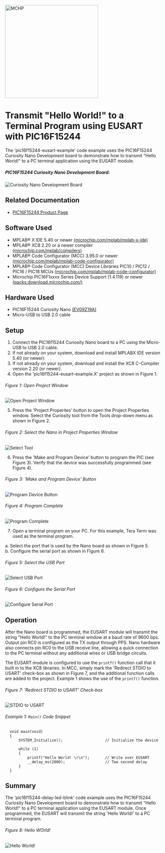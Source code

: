 <!-- Please do not change this html logo with link -->
<a href="https://www.microchip.com" rel="nofollow"><img src="images/microchip.png" alt="MCHP" width="300"/></a>

# Transmit "Hello World!" to a Terminal Program using EUSART with PIC16F15244

The 'pic16f15244-eusart-example' code example uses the PIC16F15244 Curiosity Nano Development board to demonstrate how to transmit "Hello World!" to a PC terminal application using the EUSART module.

##### PIC16F15244 Curiosity Nano Development Board:
![Curiosity Nano Development Board](images/NanoHighlights.png)

## Related Documentation
- [PIC16F15244 Product Page](https://www.microchip.com/wwwproducts/en/PIC16F15244)

## Software Used
- MPLAB® X IDE 5.40 or newer [(microchip.com/mplab/mplab-x-ide)](http://www.microchip.com/mplab/mplab-x-ide)
- MPLAB® XC8 2.20 or a newer compiler [(microchip.com/mplab/compilers)](http://www.microchip.com/mplab/compilers)
- MPLAB® Code Configurator (MCC) 3.95.0 or newer [(microchip.com/mplab/mplab-code-configurator)](https://www.microchip.com/mplab/mplab-code-configurator)
- MPLAB® Code Configurator (MCC) Device Libraries PIC10 / PIC12 / PIC16 / PIC18 MCUs [(microchip.com/mplab/mplab-code-configurator)](https://www.microchip.com/mplab/mplab-code-configurator)
- Microchip PIC16F1xxxx Series Device Support (1.4.119) or newer [(packs.download.microchip.com/)](https://packs.download.microchip.com/)

## Hardware Used
- PIC16F15244 Curiosity Nano [(EV09Z19A)](https://www.microchip.com/Developmenttools/ProductDetails/EV09Z19A)
- Micro-USB to USB 2.0 cable

## Setup
1. Connect the PIC16f15244 Curiosity Nano board to a PC using the Micro-USB to USB 2.0 cable.
2. If not already on your system, download and install MPLABX IDE version 5.40 (or newer).
3. If not already on your system, download and install the XC8 C-Compiler version 2.20 (or newer).
4. Open the 'pic16f15244-eusart-example.X' project as shown in Figure 1.

  ###### Figure 1: Open Project Window
  ![Open Project Window](images/OpenProject.png)

5. Press the 'Project Properites' button to open the Project Properties window. Select the Curiosity tool from the Tools drop-down menu as shown in Figure 2.

  ###### Figure 2: Select the Nano in Project Properties Window
  ![Select Tool](images/SelectTool.png)

6. Press the 'Make and Program Device' button to program the PIC (see Figure 3). Verify that the device was successfully programmed (see Figure 4).

  ###### Figure 3: 'Make and Program Device' Button
  ![Program Device Button](images/MakeAndProgramButton.png)

  ###### Figure 4: Program Complete
  ![Program Complete](images/ProgramSuccess.png)

7. Open a terminal program on your PC. For this example, Tera Term was used as the terminal program.

  a. Select the port that is used by the Nano board as shown in Figure 5. <br />
  b. Configure the serial port as shown in Figure 6. <br />
  ###### Figure 5: Select the USB Port
  ![Select USB Port](images/SelectPort.png)

  ###### Figure 6: Configure the Serial Port
  ![Configure Serial Port](images/PortConfig.png)

## Operation
After the Nano board is programmed, the EUSART module will transmit the string "Hello World!" to the PC terminal window at a baud rate of 9600 bps. Output pin RC0 is configured as the TX output through PPS. Nano hardware also connects pin RC0 to the USB receive line, allowing a quick connection to the PC terminal without any additional wires or USB bridge circuits.

The EUSART module is configured to use the `printf()` function call that it built in to the XC8 libraries. In MCC, simply mark the 'Redirect STDIO to USART' check-box as shown in Figure 7, and the additional function calls are added to the project. Example 1 shows the use of the `printf()` function.

  ###### Figure 7: 'Redirect STDIO to USART' Check-box
  ![STDIO to USART](images/STDIO2USART.png)


###### Example 1: `Main()` Code Snippet

      void main(void)
      {
          SYSTEM_Initialize();                   // Initialize the device

          while (1)
          {
              printf("Hello World! \r\n");       // Write over EUSART
              __delay_ms(2000);                  // Two second delay
          }
      }


## Summary
The 'pic16f15244-delay-led-blink' code example uses the PIC16F15244 Curiosity Nano Development board to demonstrate how to transmit "Hello World!" to a PC terminal application using the EUSART module. Once programmed, the EUSART will transmit the string 'Hello World!' to a PC terminal program.

###### Figure 8: Hello WOrld!
![Hello World!](images/HelloWorld.png)

